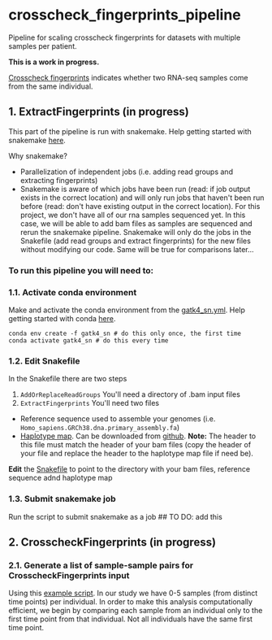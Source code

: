 # crosscheck_fingerprints_pipeline
Pipeline for scaling crosscheck fingerprints for datasets with multiple samples per patient. 

**This is a work in progress.** 

[Crosscheck fingerprints](https://gatk.broadinstitute.org/hc/en-us/articles/360037594711-CrosscheckFingerprints-Picard-) indicates whether two RNA-seq samples come from the same individual.

## 1. ExtractFingerprints (in progress) 
This part of the pipeline is run with snakemake. Help getting started with snakemake [here](https://github.com/Snitkin-Lab-Umich/Snakemake_setup).

Why snakemake? 
- Parallelization of independent jobs (i.e. adding read groups and extracting fingerprints) 
- Snakemake is aware of which jobs have been run (read: if job output exists in the correct location) and will only run jobs that haven't been run before (read: don't have existing output in the correct location). For this project, we don't have all of our rna samples sequenced yet. In this case, we will be able to add bam files as samples are sequenced and rerun the snakemake pipeline. Snakemake will only do the jobs in the Snakefile (add read groups and extract fingerprints) for the new files without modifying our code. Same will be true for comparisons later... 

### To run this pipeline you will need to: 
### 1.1. Activate conda environment
Make and activate the conda environment from the [gatk4_sn.yml](https://github.com/shoffm/crosscheck_fingerprints_pipeline/blob/main/gatk4_sn.yml). Help getting started with conda [here](https://github.com/Snitkin-Lab-Umich/Snakemake_setup#conda).
```
conda env create -f gatk4_sn # do this only once, the first time
conda activate gatk4_sn # do this every time
```
### 1.2. Edit Snakefile
In the Snakefile there are two steps 
1. `AddOrReplaceReadGroups` You'll need a directory of .bam input files
2. `ExtractFingerprints` You'll need two files
- Reference sequence used to assemble your genomes (i.e. `Homo_sapiens.GRCh38.dna.primary_assembly.fa`) 
- [Haplotype map](https://gatk.broadinstitute.org/hc/en-us/articles/360035531672-Haplotype-map-format). Can be downloaded from [github](https://github.com/naumanjaved/fingerprint_maps). **Note:** The header to this file must match the header of your bam files (copy the header of your file and replace the header to the haplotype map file if need be). 

**Edit** the [Snakefile](https://github.com/shoffm/crosscheck_fingerprints_pipeline/blob/main/Snakefile) to point to the directory with your bam files, reference sequence adnd haplotype map

### 1.3. Submit snakemake job 
Run the script to submit snakemake as a job ## TO DO: add this 

## 2. CrosscheckFingerprints (in progress)
### 2.1. Generate a list of sample-sample pairs for CrosscheckFingerprints input 
Using this [example script](https://github.com/shoffm/crosscheck_fingerprints_pipeline/blob/main/generate_sample_pairs.R). In our study we have 0-5 samples (from distinct time points) per individual. In order to make this analysis computationally efficient, we begin by comparing each sample from an individual only to the first time point from that individual. Not all individuals have the same first time point.
